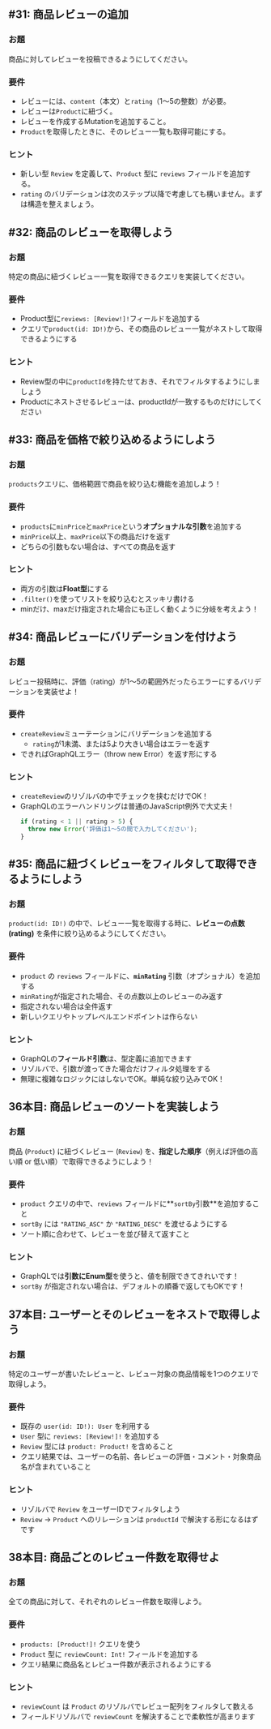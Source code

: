 ## #31: 商品レビューの追加

### お題
商品に対してレビューを投稿できるようにしてください。

### 要件
- レビューには、`content`（本文）と`rating`（1〜5の整数）が必要。
- レビューは`Product`に紐づく。
- レビューを作成するMutationを追加すること。
- `Product`を取得したときに、そのレビュー一覧も取得可能にする。

### ヒント
- 新しい型 `Review` を定義して、`Product` 型に `reviews` フィールドを追加する。
- `rating` のバリデーションは次のステップ以降で考慮しても構いません。まずは構造を整えましょう。

## #32: 商品のレビューを取得しよう  
### お題  
特定の商品に紐づくレビュー一覧を取得できるクエリを実装してください。

### 要件  
- Product型に`reviews: [Review!]!`フィールドを追加する  
- クエリで`product(id: ID!)`から、その商品のレビュー一覧がネストして取得できるようにする  

### ヒント  
- Review型の中に`productId`を持たせておき、それでフィルタするようにしましょう  
- Productにネストさせるレビューは、productIdが一致するものだけにしてください  

## #33: 商品を価格で絞り込めるようにしよう
### お題
`products`クエリに、価格範囲で商品を絞り込む機能を追加しよう！

### 要件
- `products`に`minPrice`と`maxPrice`という**オプショナルな引数**を追加する
- `minPrice`以上、`maxPrice`以下の商品だけを返す
- どちらの引数もない場合は、すべての商品を返す

### ヒント
- 両方の引数は**Float型**にする
- `.filter()`を使ってリストを絞り込むとスッキリ書ける
- minだけ、maxだけ指定された場合にも正しく動くように分岐を考えよう！

## #34: 商品レビューにバリデーションを付けよう
### お題
レビュー投稿時に、評価（rating）が1〜5の範囲外だったらエラーにするバリデーションを実装せよ！

### 要件
- `createReview`ミューテーションにバリデーションを追加する
  - `rating`が1未満、または5より大きい場合はエラーを返す
- できればGraphQLエラー（throw new Error）を返す形にする

### ヒント
- `createReview`のリゾルバの中でチェックを挟むだけでOK！
- GraphQLのエラーハンドリングは普通のJavaScript例外で大丈夫！
  ```ts
  if (rating < 1 || rating > 5) {
    throw new Error('評価は1〜5の間で入力してください');
  }
  ```

## #35: 商品に紐づくレビューをフィルタして取得できるようにしよう
### お題
`product(id: ID!)` の中で、レビュー一覧を取得する時に、**レビューの点数(rating)** を条件に絞り込めるようにしてください。

### 要件
- `product` の `reviews` フィールドに、**`minRating`** 引数（オプショナル）を追加する
- `minRating`が指定された場合、その点数以上のレビューのみ返す
- 指定されない場合は全件返す
- 新しいクエリやトップレベルエンドポイントは作らない

### ヒント
- GraphQLの**フィールド引数**は、型定義に追加できます
- リゾルバで、引数が渡ってきた場合だけフィルタ処理をする
- 無理に複雑なロジックにはしないでOK。単純な絞り込みでOK！

## 36本目: 商品レビューのソートを実装しよう
### お題
商品 (`Product`) に紐づくレビュー (`Review`) を、**指定した順序**（例えば評価の高い順 or 低い順）で取得できるようにしよう！

### 要件
- `product` クエリの中で、`reviews` フィールドに**`sortBy`引数**を追加すること
- `sortBy` には `"RATING_ASC"` か `"RATING_DESC"` を渡せるようにする
- ソート順に合わせて、レビューを並び替えて返すこと

### ヒント
- GraphQLでは**引数にEnum型**を使うと、値を制限できてきれいです！
- `sortBy` が指定されない場合は、デフォルトの順番で返してもOKです！


## 37本目: ユーザーとそのレビューをネストで取得しよう  
### お題  
特定のユーザーが書いたレビューと、レビュー対象の商品情報を1つのクエリで取得しよう。

### 要件  
- 既存の `user(id: ID!): User` を利用する  
- `User` 型に `reviews: [Review!]!` を追加する  
- `Review` 型には `product: Product!` を含めること  
- クエリ結果では、ユーザーの名前、各レビューの評価・コメント・対象商品名が含まれていること

### ヒント  
- リゾルバで `Review` をユーザーIDでフィルタしよう  
- `Review` → `Product` へのリレーションは `productId` で解決する形になるはずです

## 38本目: 商品ごとのレビュー件数を取得せよ  
### お題  
全ての商品に対して、それぞれのレビュー件数を取得しよう。

### 要件  
- `products: [Product!]!` クエリを使う  
- `Product` 型に `reviewCount: Int!` フィールドを追加する  
- クエリ結果に商品名とレビュー件数が表示されるようにする

### ヒント  
- `reviewCount` は `Product` のリゾルバでレビュー配列をフィルタして数える  
- フィールドリゾルバで `reviewCount` を解決することで柔軟性が高まります  

